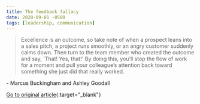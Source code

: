 ```yaml
---
title: The feedback fallacy
date: 2020-09-01 -0500
tags: [leadership, communication]
---
```


> Excellence is an outcome, so take note of when a prospect leans into a sales pitch, a project runs smoothly, or an angry customer suddenly calms down. Then turn to the team member who created the outcome and say, 'That! Yes, that!' By doing this, you’ll stop the flow of work for a moment and pull your colleague’s attention back toward something she just did that really worked.

\- Marcus Buckingham and Ashley Goodall

[Go to original article](https://hbr.org/2019/03/the-feedback-fallacy){:target="_blank"}